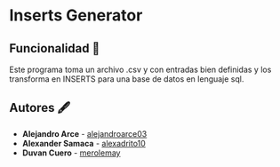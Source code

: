 # Inserts Generator
## Funcionalidad 🔧
Este programa toma un archivo .csv y con entradas bien definidas y los transforma en INSERTS para una base de datos en lenguaje sql.
## Autores  🖋
* **Alejandro Arce** - [alejandroarce03](https://github.com/alejandroarce03)
* **Alexander Samaca** - [alexadrito10](https://github.com/Alexadrito10)
* **Duvan Cuero** - [merolemay](https://github.com/merolemay)
